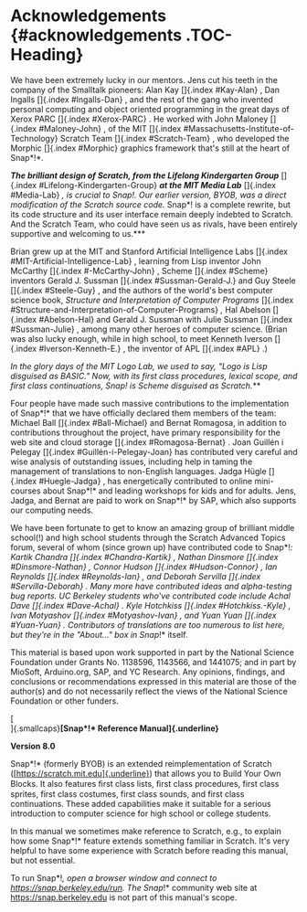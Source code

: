 # Acknowledgements {#acknowledgements .TOC-Heading}

We have been extremely lucky in our mentors. Jens cut his
teeth in the company of the Smalltalk pioneers: Alan Kay \[\]{.index
#Kay-Alan} , Dan Ingalls \[\]{.index #Ingalls-Dan} , and the rest of the
gang who invented personal computing and object oriented programming in
the great days of Xerox PARC \[\]{.index #Xerox-PARC} . He worked with
John Maloney \[\]{.index #Maloney-John} , of the MIT \[\]{.index
#Massachusetts-Institute-of-Technology} Scratch Team \[\]{.index
#Scratch-Team} , who developed the Morphic \[\]{.index #Morphic}
graphics framework that's still at the heart of Snap*!*.

***The brilliant design of Scratch, from the Lifelong Kindergarten
Group*** \[\]{.index #Lifelong-Kindergarten-Group} ***at the MIT Media
Lab*** \[\]{.index #Media-Lab} ***, is crucial to* Snap*!. Our earlier
version, BYOB, was a direct modification of the Scratch source code.*
Snap*! is a complete rewrite, but its code structure and its user
interface remain deeply indebted to Scratch. And the Scratch Team, who
could have seen us as rivals, have been entirely supportive and
welcoming to us.***

Brian grew up at the MIT and Stanford Artificial Intelligence Labs
\[\]{.index #MIT-Artificial-Intelligence-Lab} , learning from Lisp
inventor John McCarthy \[\]{.index #-McCarthy-John} , Scheme \[\]{.index
#Scheme} inventors Gerald J. Sussman \[\]{.index #Sussman-Gerald-J.} and
Guy Steele \[\]{.index #Steele-Guy} , and the authors of the world's
best computer science book, *Structure and Interpretation of Computer
Programs* \[\]{.index
#Structure-and-Interpretation-of-Computer-Programs} *,* Hal Abelson
\[\]{.index #Abelson-Hal} and Gerald J. Sussman with Julie Sussman
\[\]{.index #Sussman-Julie} , among many other heroes of computer
science. (Brian was also lucky enough, while in high school, to meet
Kenneth Iverson \[\]{.index #Iverson-Kenneth-E.} , the inventor of APL
\[\]{.index #APL} .)

***In the glory days of the MIT Logo Lab, we used to say, "Logo is Lisp
disguised as BASIC." Now, with its first class procedures, lexical
scope, and first class continuations,* Snap*! is Scheme disguised as
Scratch.***

Four people have made such massive contributions to the implementation
of Snap*!* that we have officially declared them members of the team:
Michael Ball \[\]{.index #Ball-Michael} and Bernat Romagosa, in addition
to contributions throughout the project, have primary responsibility for
the web site and cloud storage \[\]{.index #Romagosa-Bernat} . Joan
Guillén i Pelegay \[\]{.index #Guillén-i-Pelegay-Joan} has contributed
very careful and wise analysis of outstanding issues, including help in
taming the management of translations to non-English languages. Jadga
Hügle \[\]{.index #Huegle-Jadga} , has energetically contributed to
online mini-courses about Snap*!* and leading workshops for kids and for
adults. Jens, Jadga, and Bernat are paid to work on Snap*!* by SAP,
which also supports our computing needs.

We have been fortunate to get to know an amazing group of brilliant
middle school(!) and high school students through the Scratch Advanced
Topics forum, several of whom (since grown up) have contributed code to
Snap*!*: Kartik Chandra \[\]{.index #Chandra-Kartik} , Nathan Dinsmore
\[\]{.index #Dinsmore-Nathan} , Connor Hudson \[\]{.index
#Hudson-Connor} , Ian Reynolds \[\]{.index #Reynolds-Ian} , and Deborah
Servilla \[\]{.index #Servilla-Deborah} . Many more have contributed
ideas and alpha-testing bug reports. UC Berkeley students who've
contributed code include Achal Dave \[\]{.index #Dave-Achal} . Kyle
Hotchkiss \[\]{.index #Hotchkiss.-Kyle} , Ivan Motyashov \[\]{.index
#Motyashov-Ivan} , and Yuan Yuan \[\]{.index #Yuan-Yuan} . Contributors
of translations are too numerous to list here, but they're in the
"About..." box in Snap*!* itself.

This material is based upon work supported in part by the National
Science Foundation under Grants No. 1138596, 1143566, and
1441075; and in part by MioSoft, Arduino.org, SAP, and YC Research. Any
opinions, findings, and conclusions or recommendations expressed in this
material are those of the author(s) and do not necessarily reflect the
views of the National Science Foundation or other funders.

[\
]{.smallcaps}**[Snap*!* Reference Manual]{.underline}**

**Version 8.0**

Snap*!* (formerly BYOB) is an extended reimplementation of Scratch
([https://scratch.mit.edu]{.underline}) that allows you to Build Your
Own Blocks. It also features ﬁrst class lists, ﬁrst class procedures,
first class sprites, first class costumes, first class sounds, and first
class continuations. These added capabilities make it suitable for a
serious introduction to computer science for high school or college
students.

In this manual we sometimes make reference to Scratch, e.g., to explain
how some Snap*!* feature extends something familiar in Scratch. It's
very helpful to have some experience with Scratch before reading this
manual, but not essential.

To run Snap*!*, open a browser window and connect to
https://snap.berkeley.edu/run. The Snap*!* community web site at
https://snap.berkeley.edu is not part of this manual's scope.

